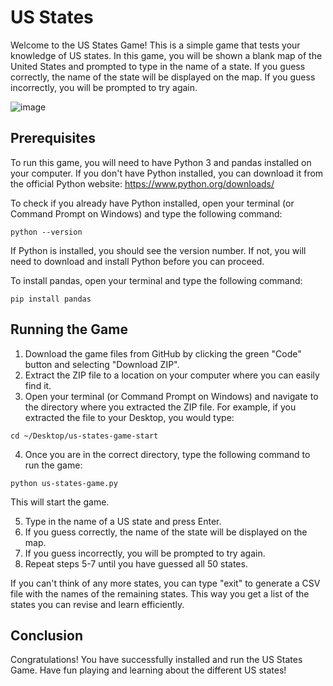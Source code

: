 # US States

Welcome to the US States Game! This is a simple game that tests your knowledge of US states. In this game, you will be shown a blank map of the United States and prompted to type in the name of a state. If you guess correctly, the name of the state will be displayed on the map. If you guess incorrectly, you will be prompted to try again.

![image](https://user-images.githubusercontent.com/108518278/232836456-a82d0659-3291-434f-9a5c-5e0cbf8026e3.png)


## Prerequisites

To run this game, you will need to have Python 3 and pandas installed on your computer. If you don't have Python installed, you can download it from the official Python website: https://www.python.org/downloads/

To check if you already have Python installed, open your terminal (or Command Prompt on Windows) and type the following command:

`python --version`

If Python is installed, you should see the version number. If not, you will need to download and install Python before you can proceed.

To install pandas, open your terminal and type the following command:

`pip install pandas`


## Running the Game

1. Download the game files from GitHub by clicking the green "Code" button and selecting "Download ZIP".
2. Extract the ZIP file to a location on your computer where you can easily find it.
3. Open your terminal (or Command Prompt on Windows) and navigate to the directory where you extracted the ZIP file. For example, if you extracted the file to your Desktop, you would type:

`cd ~/Desktop/us-states-game-start`


4. Once you are in the correct directory, type the following command to run the game:

`python us-states-game.py`


This will start the game.

5. Type in the name of a US state and press Enter.
6. If you guess correctly, the name of the state will be displayed on the map.
7. If you guess incorrectly, you will be prompted to try again.
8. Repeat steps 5-7 until you have guessed all 50 states.

If you can't think of any more states, you can type "exit" to generate a CSV file with the names of the remaining states.
This way you get a list of the states you can revise and learn efficiently.

## Conclusion

Congratulations! You have successfully installed and run the US States Game. Have fun playing and learning about the different US states!
